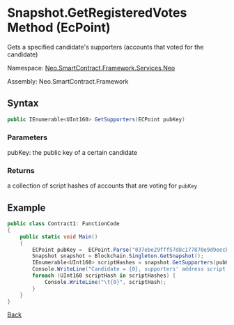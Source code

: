# Snapshot.GetRegisteredVotes Method (EcPoint)

Gets a specified candidate's supporters (accounts that voted for the candidate)

Namespace: [Neo.SmartContract.Framework.Services.Neo](../../neo.md)

Assembly: Neo.SmartContract.Framework

## Syntax

```c#
public IEnumerable<UInt160> GetSupporters(ECPoint pubKey)
```

### Parameters

pubKey: the public key of a certain candidate

### Returns

a collection of script hashes of accounts that are voting for `pubKey`

## Example

```c#
public class Contract1: FunctionCode
{
	public static void Main()
	{
		ECPoint pubKey =  ECPoint.Parse("037ebe29fff57d8c177870e9d9eecb046b27fc290ccbac88a0e3da8bac5daa630d", ECCurve.Secp256r1);
		Snapshot snapshot = Blockchain.Singleton.GetSnapshot();
		IEnumerable<UInt160> scriptHashes = snapshot.GetSupporters(pubKey);s
		Console.WriteLine("Candidate = {0}, supporters' address script hashes =", pubKey);
		foreach (UInt160 scriptHash in scriptHashes) {
			Console.WriteLine("\t{0}", scriptHash);
		}
	}
}
```


[Back](../Voting.md)